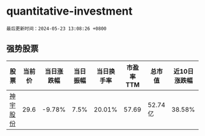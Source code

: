 # quantitative-investment

`最后更新时间：2024-05-23 13:08:26 +0800`

## 强势股票

|股票|当前价|当日涨跌幅|当日振幅|当日换手率|市盈率TTM|总市值|近10日涨跌幅|
|----|----|----|----|----|----|----|----|
|[神宇股份](https://xueqiu.com/S/SZ300563)|29.6|-9.78%|7.5%|20.01%|57.69|52.74亿|38.58%|
